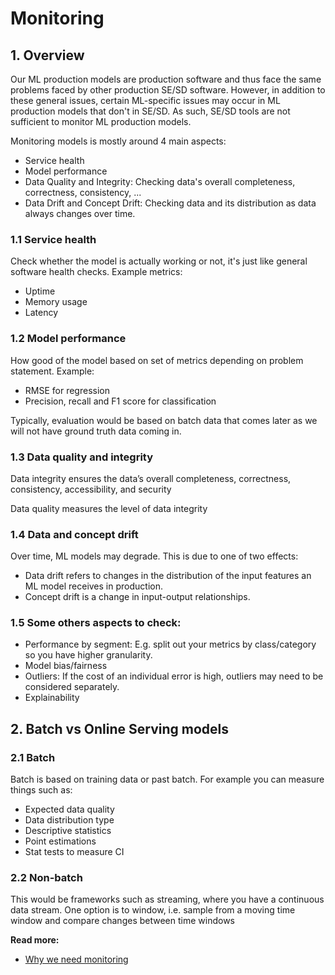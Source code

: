# Monitoring

## 1. Overview

Our ML production models are production software and thus face the same problems faced by other production SE/SD software. However, in addition to these general issues, certain ML-specific issues may occur in ML production models that don't in SE/SD. As such, SE/SD tools are not sufficient to monitor ML production models.

Monitoring models is mostly around 4 main aspects:

- Service health
- Model performance
- Data Quality and Integrity: Checking data's overall completeness, correctness, consistency, ...
- Data Drift and Concept Drift: Checking data and its distribution as data always changes over time.

### 1.1 Service health

Check whether the model is actually working or not, it's just like general software health checks. Example metrics:

- Uptime
- Memory usage
- Latency

### 1.2 Model performance

How good of the model based on set of metrics depending on problem statement. Example:

- RMSE for regression
- Precision, recall and F1 score for classification

Typically, evaluation would be based on batch data that comes later as we will not have ground truth data coming in.

### 1.3 Data quality and integrity

Data integrity ensures the data’s overall completeness, correctness, consistency, accessibility, and security

Data quality measures the level of data integrity

### 1.4 Data and concept drift

Over time, ML models may degrade. This is due to one of two effects:

- Data drift refers to changes in the distribution of the input features an ML model receives in production.
- Concept drift is a change in input-output relationships.

### 1.5 Some others aspects to check:

- Performance by segment: E.g. split out your metrics by class/category so you have higher granularity.
- Model bias/fairness
- Outliers: If the cost of an individual error is high, outliers may need to be considered separately.
- Explainability

## 2. Batch vs Online Serving models

### 2.1 Batch

Batch is based on training data or past batch. For example you can measure things such as:

- Expected data quality
- Data distribution type
- Descriptive statistics
- Point estimations
- Stat tests to measure CI

### 2.2 Non-batch

This would be frameworks such as streaming, where you have a continuous data stream. One option is to window, i.e. sample from a moving time window and compare changes between time windows


**Read more:**
- [Why we need monitoring](https://evidentlyai.com/blog/ml-monitoring-metrics)
